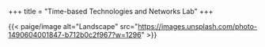 +++
title = "Time-based Technologies and Networks Lab"
+++

{{< paige/image alt="Landscape"
src="https://images.unsplash.com/photo-1490604001847-b712b0c2f967?w=1296" >}}
